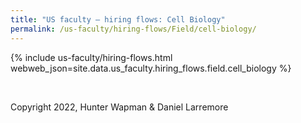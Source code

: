 ```yaml
---
title: "US faculty — hiring flows: Cell Biology"
permalink: /us-faculty/hiring-flows/Field/cell-biology/
---
```


{% include us-faculty/hiring-flows.html webweb_json=site.data.us_faculty.hiring_flows.field.cell_biology %}

<br>

Copyright 2022, Hunter Wapman & Daniel Larremore